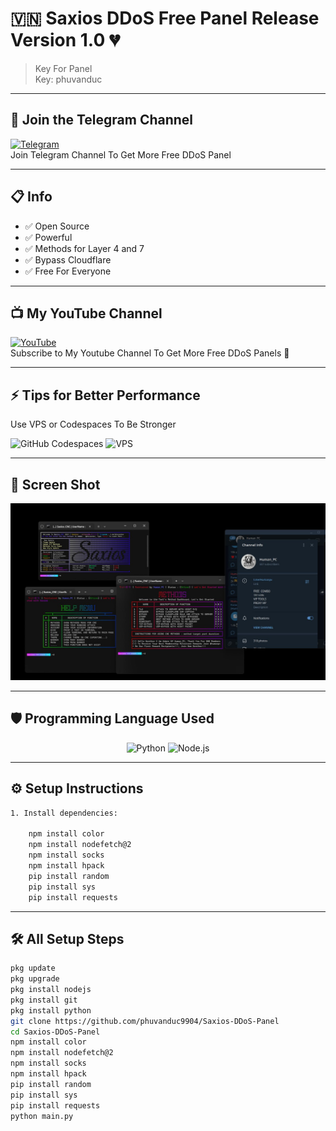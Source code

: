 # 🇻🇳 Saxios DDoS Free Panel Release Version 1.0 💔
> Key For Panel  
> Key: phuvanduc
---


## 📱 Join the Telegram Channel  
[![Telegram](https://img.shields.io/badge/Telegram-Join%20Now-blue?logo=telegram&logoColor=white&style=for-the-badge)](https://t.me/+UTE4B-tDP945ZDU1)  
Join Telegram Channel To Get More Free DDoS Panel  

---


## 📋 Info
- ✅ Open Source
- ✅ Powerful
- ✅ Methods for Layer 4 and 7
- ✅ Bypass Cloudflare
- ✅ Free For Everyone

---

## 📺 My YouTube Channel  
[![YouTube](https://img.shields.io/badge/YouTube-PhuVanDucReal-red?logo=youtube&logoColor=white&style=for-the-badge)](https://www.youtube.com/@phuvanducreal)  
Subscribe to My Youtube Channel To Get More Free DDoS Panels 💠

---
## ⚡ Tips for Better Performance  
Use VPS or Codespaces To Be Stronger

<p align="">
    <img src="https://img.shields.io/badge/GitHub%20Codespaces-Enabled-blue?logo=github&logoColor=white&style=for-the-badge" alt="GitHub Codespaces">
    <img src="https://img.shields.io/badge/VPS-Recommended-red?style=for-the-badge" alt="VPS">
</p>

---


## 📸 Screen Shot
![Screen Shot](IMG_20250114_152734_869.jpg)

---

## 🛡️ Programming Language Used

<p align="center">
    <img src="https://img.shields.io/badge/python-3.12-blue?logo=python&logoColor=white&style=for-the-badge" alt="Python">
    <img src="https://img.shields.io/badge/node.js-16.x-green?logo=nodedotjs&logoColor=white&style=for-the-badge" alt="Node.js">
</p>

---

## ⚙️ Setup Instructions
```sh
1. Install dependencies:
   
    npm install color
    npm install nodefetch@2
    npm install socks
    npm install hpack
    pip install random
    pip install sys
    pip install requests

 ```
---

## 🛠 All Setup Steps
```sh
pkg update
pkg upgrade 
pkg install nodejs
pkg install git
pkg install python
git clone https://github.com/phuvanduc9904/Saxios-DDoS-Panel
cd Saxios-DDoS-Panel
npm install color
npm install nodefetch@2
npm install socks
npm install hpack
pip install random
pip install sys
pip install requests
python main.py
```
